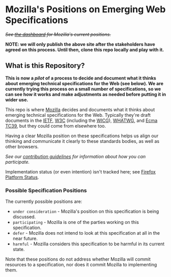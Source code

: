 # Mozilla's Positions on Emerging Web Specifications

~~_See [the dashboard](https://mozilla.github.io/standards-positions/) for Mozilla's current positions._~~

**NOTE: we will only publish the above site after the stakeholders have agreed on this process.  Until then, clone this repo locally and play with it.**

## What is this Repository?

**This is now a _pilot_ of a process to decide and document what it thinks about emerging technical specifications for the Web (see below).  We are currently trying this process on a small number of specifications, so we can see how it works and make adjustments as needed before putting it in wider use.**

This repo is where [Mozilla](https://mozilla.org/) decides and documents what it thinks about
emerging technical specifications for the Web. Typically they're draft documents in the
[IETF](https://ietf.org/), [W3C](https://w3.org/) (including the [WICG](https://wicg.github.io/)),
[WHATWG](https://whatwg.org/), and [Ecma TC39](https://github.com/tc39), but they could come from
elsewhere too.

Having a clear Mozilla position on these specifications helps us align our thinking and communicate
it clearly to these standards bodies, as well as other browsers.

*See our [contribution guidelines](CONTRIBUTING.md) for information about how you can participate.*

Implementation status (or even intention) isn't tracked here; see [Firefox Platform Status](https://platform-status.mozilla.org).

### Possible Specification Positions

The currently possible positions are:

- `under consideration` - Mozilla's position on this specification is being discussed.
- `participating` - Mozilla is one of the parties working on this specification.
- `defer` - Mozilla does not intend to look at this specification at all in the near future.
- `harmful` - Mozilla considers this specification to be harmful in its current state.

Note that these positions do not address whether Mozilla will commit resources to a specification,
nor does it commit Mozilla to implementing them.
